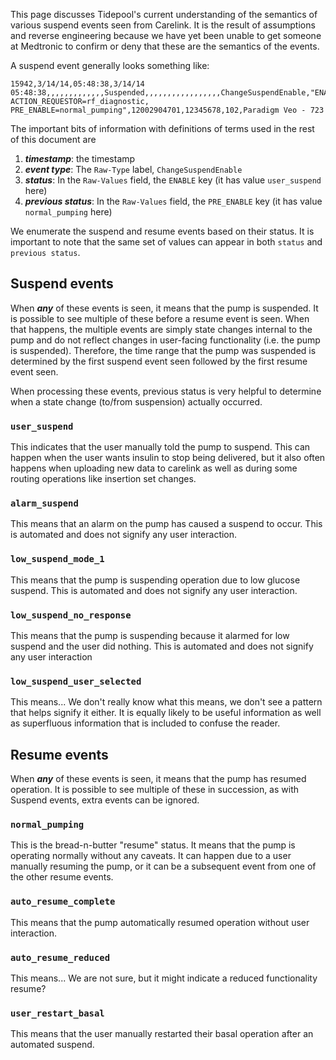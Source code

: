 This page discusses Tidepool's current understanding of the semantics of various suspend events seen from Carelink.  It is the result of assumptions and reverse engineering because we have yet been unable to get someone at Medtronic to confirm or deny that these are the semantics of the events.

A suspend event generally looks something like:

```
15942,3/14/14,05:48:38,3/14/14 05:48:38,,,,,,,,,,,,,Suspended,,,,,,,,,,,,,,,,,ChangeSuspendEnable,"ENABLE=user_suspend, ACTION_REQUESTOR=rf_diagnostic, PRE_ENABLE=normal_pumping",12002904701,12345678,102,Paradigm Veo - 723
```

The important bits of information with definitions of terms used in the rest of this document are

1. ***timestamp***: the timestamp
2. ***event type***: The `Raw-Type` label, `ChangeSuspendEnable`
3. ***status***: In the `Raw-Values` field, the `ENABLE` key (it has value `user_suspend` here)
4. ***previous status***: In the `Raw-Values` field, the `PRE_ENABLE` key (it has value `normal_pumping` here)

We enumerate the suspend and resume events based on their status.  It is important to note that the same set of values can appear in both `status` and `previous status`.

## Suspend events

When ***any*** of these events is seen, it means that the pump is suspended.  It is possible to see multiple of these before a resume event is seen.  When that happens, the multiple events are simply state changes internal to the pump and do not reflect changes in user-facing functionality (i.e. the pump is suspended).  Therefore, the time range that the pump was suspended is determined by the first suspend event seen followed by the first resume event seen.

When processing these events, previous status is very helpful to determine when a state change (to/from suspension) actually occurred.

### `user_suspend`

This indicates that the user manually told the pump to suspend.  This can happen when the user wants insulin to stop being delivered, but it also often happens when uploading new data to carelink as well as during some routing operations like insertion set changes.

### `alarm_suspend`

This means that an alarm on the pump has caused a suspend to occur.  This is automated and does not signify any user interaction.

### `low_suspend_mode_1`

This means that the pump is suspending operation due to low glucose suspend.  This is automated and does not signify any user interaction.

### `low_suspend_no_response`

This means that the pump is suspending because it alarmed for low suspend and the user did nothing.  This is automated and does not signify any user interaction

### `low_suspend_user_selected`

This means...  We don't really know what this means, we don't see a pattern that helps signify it either.  It is equally likely to be useful information as well as superfluous information that is included to confuse the reader.

## Resume events

When ***any*** of these events is seen, it means that the pump has resumed operation.  It is possible to see multiple of these in succession, as with Suspend events, extra events can be ignored.

### `normal_pumping`

This is the bread-n-butter "resume" status.  It means that the pump is operating normally without any caveats.  It can happen due to a user manually resuming the pump, or it can be a subsequent event from one of the other resume events.

### `auto_resume_complete`

This means that the pump automatically resumed operation without user interaction.

### `auto_resume_reduced`

This means... We are not sure, but it might indicate a reduced functionality resume?

### `user_restart_basal`

This means that the user manually restarted their basal operation after an automated suspend.